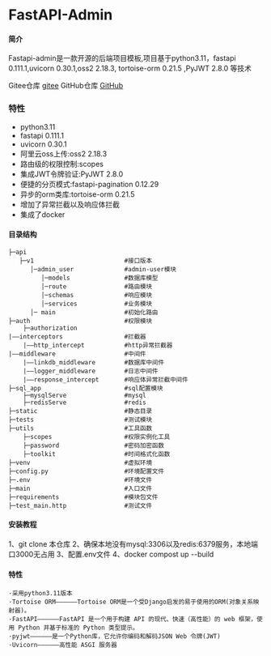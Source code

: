 # FastAPI-Admin

#### 简介

Fastapi-admin是一款开源的后端项目模板,项目基于python3.11，fastapi 0.111.1,uvicorn 0.30.1,oss2 2.18.3, tortoise-orm 0.21.5 ,PyJWT 2.8.0 等技术

Gitee仓库 [gitee](https://gitee.com/liuyuanjie2234/fast-api-admin.git)
GitHub仓库 [GitHub]([https://gitee.com/liuyuanjie2234/fast-api-admin.git](https://github.com/lyj0227/Fastapi_admin.git)https://gitee.com/liuyuanjie2234/fast-api-admin.git)

### 特性

- python3.11
- fastapi 0.111.1
- uvicorn 0.30.1
- 阿里云oss上传:oss2 2.18.3
- 路由级的权限控制:scopes
- 集成JWT令牌验证:PyJWT 2.8.0
- 便捷的分页模式:fastapi-pagination 0.12.29
- 异步的orm类库:tortoise-orm 0.21.5
- 增加了异常拦截以及响应体拦截
- 集成了docker

#### 目录结构

```
├─api
   ├─v1                         #接口版本
      │─admin_user              #admin-user模块
         │─models               #数据库模型
         │─route                #路由模块
         │─schemas              #响应模块
         │─services             #业务模块
      │─ main                   #初始化路由
├─auth                          #权限模块
    ├─authorization
|——interceptors                 #拦截器
    |——http_intercept           #http异常拦截器
|——middleware                   #中间件
    |——linkdb_middleware        #数据库中间件              
    |——logger_middleware        #日志中间件
    |——response_intercept       #响应体异常拦截中间件
├─sql_app                       #sql配置模块
    ├─mysqlServe                #mysql
    ├─redisServe                #redis
├─static                        #静态目录
├─tests                         #测试模块
├─utils                         #工具函数
    ├─scopes                    #权限实例化工具
    ├─password                  #密码加密函数
    ├─toolkit                   #时间格式化函数
├─venv                          #虚拟环境
├─config.py                     #环境配置文件
├─.env                          #环境文件
├─main                          #入口文件
├─requirements                  #模块包文件
├─test_main.http                #测试文件
```

#### 安装教程

1、git clone 本仓库
2、确保本地没有mysql:3306以及redis:6379服务，本地端口3000无占用
3、配置.env文件
4、docker compost up --build

#### 特性

```
·采用python3.11版本
·Tortoise ORM——————Tortoise ORM是一个受Django启发的易于使用的ORM(对象关系映射器)。
·FastAPI——————FastAPI 是一个用于构建 API 的现代、快速（高性能）的 web 框架，使用 Python 并基于标准的 Python 类型提示。
·pyjwt——————是一个Python库，它允许你编码和解码JSON Web 令牌(JWT)
·Uvicorn——————高性能 ASGI 服务器

```

